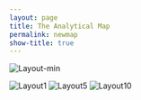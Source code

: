```yaml
---
layout: page
title: The Analytical Map
permalink: newmap
show-title: true
---
```

![Layout-min](https://github.com/user-attachments/assets/6a567715-aa74-4756-bac8-7c828ac3698d)

![Layout1](https://github.com/user-attachments/assets/76af9968-283d-40e7-8102-e4c02e94b9e6)
![Layout5](https://github.com/user-attachments/assets/16ef250f-fdb2-4266-a81a-0a5c95b3c908)
![Layout10](https://github.com/user-attachments/assets/7e79c730-7190-436f-a55a-df2a6899c333)


